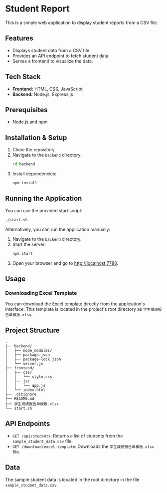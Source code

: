 # Student Report

This is a simple web application to display student reports from a CSV file.

## Features

*   Displays student data from a CSV file.
*   Provides an API endpoint to fetch student data.
*   Serves a frontend to visualize the data.

## Tech Stack

*   **Frontend:** HTML, CSS, JavaScript
*   **Backend:** Node.js, Express.js

## Prerequisites

*   Node.js and npm

## Installation & Setup

1.  Clone the repository.
2.  Navigate to the `backend` directory:
    ```bash
    cd backend
    ```
3.  Install dependencies:
    ```bash
    npm install
    ```

## Running the Application

You can use the provided start script:

```bash
./start.sh
```

Alternatively, you can run the application manually:

1.  Navigate to the `backend` directory.
2.  Start the server:
    ```bash
    npm start
    ```
3.  Open your browser and go to [http://localhost:7788](http://localhost:7788).

## Usage

### Downloading Excel Template

You can download the Excel template directly from the application's interface. This template is located in the project's root directory as `学生成绩报告单模板.xlsx`.

## Project Structure

```
.
├── backend/
│   ├── node_modules/
│   ├── package.json
│   ├── package-lock.json
│   └── server.js
├── frontend/
│   ├── css/
│   │   └── style.css
│   ├── js/
│   │   └── app.js
│   └── index.html
├── .gitignore
├── README.md
├── 学生成绩报告单模板.xlsx
└── start.sh
```

## API Endpoints

*   `GET /api/students`: Returns a list of students from the `sample_student_data.csv` file.
*   `GET /download/excel-template`: Downloads the `学生成绩报告单模板.xlsx` file.

## Data

The sample student data is located in the root directory in the file `sample_student_data.csv`.